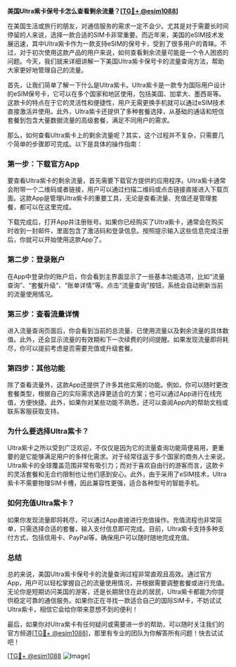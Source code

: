 **美国Ultra紫卡保号卡怎么查看剩余流量？[[TG💪+ @esim1088](https://t.me/s/esim1088)]**

在美国生活或旅行的朋友，对通信服务的需求一定不会少。尤其是对于需要长时间停留的人来说，选择一款合适的SIM卡非常重要。而近年来，美国的eSIM技术发展迅速，其中Ultra紫卡作为一款支持eSIM的保号卡，受到了很多用户的青睐。不过，对于初次使用这款产品的用户来说，如何查看剩余流量可能是一个令人困惑的问题。今天，我们就来详细讲解一下美国Ultra紫卡保号卡的流量查询方法，帮助大家更好地管理自己的流量。

首先，让我们简单了解一下什么是Ultra紫卡。Ultra紫卡是一款专为国际用户设计的eSIM保号卡，它可以在多个国家和地区使用，包括美国、加拿大、墨西哥等。这款卡的特点在于它的灵活性和便捷性，用户无需更换手机就可以通过eSIM技术直接激活并使用。此外，Ultra紫卡还提供了多种套餐选择，从基础的通话和短信套餐到包含大量数据流量的高级套餐，满足不同用户的需求。

那么，如何查看Ultra紫卡上的剩余流量呢？其实，这个过程并不复杂，只需要几个简单的步骤即可完成。以下是具体的操作指南：

### **第一步：下载官方App**
要查看Ultra紫卡的剩余流量，首先需要下载官方提供的应用程序。Ultra紫卡通常会附带一个二维码或者链接，用户可以通过扫描二维码或点击链接直接进入下载页面。这款App是管理Ultra紫卡的重要工具，无论是查看流量、充值还是管理套餐，都可以在这里完成。

下载完成后，打开App并注册账号。如果你已经购买了Ultra紫卡，通常会在购买时收到一封邮件，里面包含了激活码和登录信息。按照提示输入这些信息完成注册后，你就可以开始使用这款App了。

### **第二步：登录账户**
在App中登录你的账户后，你会看到主界面显示了一些基本功能选项，比如“流量查询”、“套餐升级”、“账单详情”等。点击“流量查询”按钮，系统会自动刷新当前的流量使用情况。

### **第三步：查看流量详情**
进入流量查询页面后，你会看到当前的总流量、已使用流量以及剩余流量的具体数值。此外，还会显示流量的有效期和下一次续费的时间提醒。如果发现流量即将耗尽，你可以提前考虑是否需要充值或升级套餐。

### **第四步：其他功能**
除了查看流量外，这款App还提供了许多其他实用的功能。例如，你可以随时更改套餐类型，根据自己的实际需求选择更适合的方案；也可以通过App进行在线充值，方便快捷。此外，如果你对某些功能不熟悉，还可以查阅App内的帮助文档或联系客服获取支持。

### **为什么要选择Ultra紫卡？**
Ultra紫卡之所以受到广泛欢迎，不仅仅是因为它的流量查询功能简便易用，更重要的是它能够满足用户的多样化需求。对于经常往返于多个国家的商务人士来说，Ultra紫卡的全球覆盖范围非常有吸引力；而对于喜欢自由行的游客而言，这款卡的灵活套餐和无合约限制也让他们感到安心。此外，由于采用了eSIM技术，Ultra紫卡不需要物理SIM卡槽，因此兼容性更强，适合各种型号的智能手机。

### **如何充值Ultra紫卡？**
如果你发现流量即将耗尽，可以通过App直接进行充值操作。充值流程也非常简单，只需选择合适的套餐，输入支付信息即可完成。目前，Ultra紫卡支持多种支付方式，包括信用卡、PayPal等，确保用户可以随时随地完成充值。

### **总结**
总的来说，美国Ultra紫卡保号卡的流量查询过程非常直观且高效。通过官方App，用户可以轻松掌握自己的流量使用情况，并根据需要调整套餐或进行充值。无论你是短期访问美国的游客，还是长期居住在此的居民，Ultra紫卡都能为你提供稳定可靠的通信服务。如果你正在寻找一款适合自己的国际SIM卡，不妨试试Ultra紫卡，相信它会给你带来意想不到的便利！

最后，如果你对Ultra紫卡有任何疑问或需要进一步的帮助，可以随时关注我们的官方频道[[TG💪+ @esim1088](https://t.me/s/esim1088)]，那里有专业的团队为你解答所有问题！快去试试吧！

[[TG💪+ @esim1088](https://t.me/s/esim1088) ![Image](https://i.postimg.cc/4NQfJmqS/Snipaste-2025-05-13-00-14-12.png)]